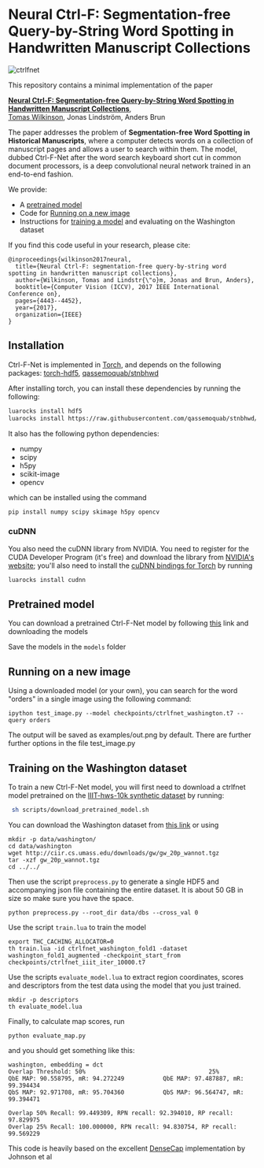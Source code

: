 # Neural Ctrl-F: Segmentation-free Query-by-String Word Spotting in Handwritten Manuscript Collections

![ctrlfnet](ctrlfnet.png)

This repository contains a minimal implementation of the paper

**[Neural Ctrl-F: Segmentation-free Query-by-String Word Spotting in Handwritten Manuscript Collections](https://arxiv.org/abs/1703.07645)**,
<br>
[Tomas Wilkinson](http://user.it.uu.se/~tomwi522/),
Jonas Lindström,
Anders Brun
<br>

The paper addresses the problem of **Segmentation-free Word Spotting in Historical Manuscripts**, where a computer detects words on a collection of manuscript pages and allows a user to search within them. The model, dubbed Ctrl-F-Net after the word search keyboard short cut in common document processors, is a deep convolutional neural network trained in an end-to-end fashion.

We provide:

- A [pretrained model](#pretrained-model)
- Code for [Running on a new image](#running-on-a-new-image)
- Instructions for [training a model](#training-on-the-washington-dataset) and evaluating on the Washington dataset

If you find this code useful in your research, please cite:

```
@inproceedings{wilkinson2017neural,
  title={Neural Ctrl-F: segmentation-free query-by-string word spotting in handwritten manuscript collections},
  author={Wilkinson, Tomas and Lindstr{\"o}m, Jonas and Brun, Anders},
  booktitle={Computer Vision (ICCV), 2017 IEEE International Conference on},
  pages={4443--4452},
  year={2017},
  organization={IEEE}
}

```

## Installation

Ctrl-F-Net is implemented in [Torch](http://torch.ch/), and depends on the following packages: [torch-hdf5](https://github.com/deepmind/torch-hdf5), [qassemoquab/stnbhwd](https://github.com/qassemoquab/stnbhwd)

After installing torch, you can install these dependencies by running the following:

```bash
luarocks install hdf5
luarocks install https://raw.githubusercontent.com/qassemoquab/stnbhwd/master/stnbhwd-scm-1.rockspec
```

It also has the following python dependencies:
 - numpy
 - scipy
 - h5py
 - scikit-image
 - opencv

which can be installed using the command 
```
pip install numpy scipy skimage h5py opencv
```

### cuDNN

You also need the cuDNN library from NVIDIA. You need to register for the CUDA Developer Program (it's free)
and download the library from [NVIDIA's website](https://developer.nvidia.com/cudnn); you'll also need to install
the [cuDNN bindings for Torch](https://github.com/soumith/cudnn.torch) by running

```bash
luarocks install cudnn
```

## Pretrained model

You can download a pretrained Ctrl-F-Net model by following [this](https://uppsala.box.com/s/jqiel4pr63u7eq9bfmcnqutiztkpy61c) link and downloading the models

Save the models in the `models` folder

## Running on a new image

Using a downloaded model (or your own), you can search for the word "orders" in a single image using the following command:

```
ipython test_image.py --model checkpoints/ctrlfnet_washington.t7 --query orders
```

The output will be saved as examples/out.png by default. There are further further options in the file test_image.py


## Training on the Washington dataset

To train a new Ctrl-F-Net model, you will first need to download a ctrlfnet model pretrained on the [IIIT-hws-10k synthetic dataset](https://cvit.iiit.ac.in/research/projects/cvit-projects/matchdocimgs) by running:

```bash
 sh scripts/download_pretrained_model.sh
 ```

You can download the Washington dataset from [this link](http://ciir.cs.umass.edu/downloads/gw/gw_20p_wannot.tgz) or using 

```
mkdir -p data/washington/
cd data/washington
wget http://ciir.cs.umass.edu/downloads/gw/gw_20p_wannot.tgz
tar -xzf gw_20p_wannot.tgz
cd ../../
```
Then use the script `preprocess.py` to generate a single HDF5 and accompanying json file containing the entire dataset. It is about 50 GB in size so make sure you have the space. 

```
python preprocess.py --root_dir data/dbs --cross_val 0
```

Use the script `train.lua` to train the model 

```
export THC_CACHING_ALLOCATOR=0
th train.lua -id ctrlfnet_washington_fold1 -dataset washington_fold1_augmented -checkpoint_start_from checkpoints/ctrlfnet_iiit_iter_10000.t7
```

Use the scripts `evaluate_model.lua` to extract region coordinates, scores and descriptors from the test data using the model that you just trained.

```
mkdir -p descriptors
th evaluate_model.lua 
```

Finally, to calculate map scores, run 

```
python evaluate_map.py  
```

and you should get something like this:

```
washington, embedding = dct
Overlap Threshold: 50%                                   25%
QbE MAP: 90.558795, mR: 94.272249           QbE MAP: 97.487887, mR: 99.394434
QbS MAP: 92.971708, mR: 95.704360           QbS MAP: 96.564747, mR: 99.394471

Overlap 50% Recall: 99.449309, RPN recall: 92.394010, RP recall: 97.829975
Overlap 25% Recall: 100.000000, RPN recall: 94.830754, RP recall: 99.569229
```

This code is heavily based on the excellent [DenseCap](https://github.com/jcjohnson/densecap) implementation by Johnson et al 


